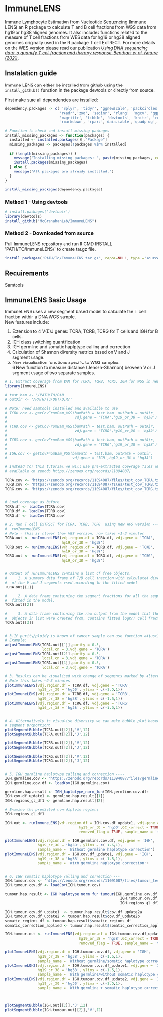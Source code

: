 
# ImmuneLENS

Immune Lymphocyte Estimation from Nucleotide Sequencing (Immune LENS) an R package to calculate T and B cell fractions from WGS data from hg19 or hg38 aligned genomes. It also includes functions related to the measure of T cell fractions from WES data for hg19 or hg38 aligned genomes originally used in the R package T cell ExTRECT. For more details on the WES version please read our publication [*Using DNA sequencing data to quantify T cell fraction and therapy response. Bentham et al. Nature (2021)*](https://www.nature.com/articles/s41586-021-03894-5).

## Instalation guide

Immune LENS can either be installed from github using the `install_github()` function in the package devtools or directly from source.

First make sure all dependencies are installed:
```r
dependency.packages <- c( 'dplyr', 'tidyr', 'ggnewscale', 'packcircles',
                         'readr','zoo', 'seqinr', 'rlang', 'mgcv', 'ggplot2',
                         'magrittr', 'tibble', 'devtools', 'knitr', 'restriktor',
                         'rmarkdown', 'rpart','data.table','quadprog','lavaan','ggpubr')

# Function to check and install missing packages
install_missing_packages <- function(packages) {
  installed <- installed.packages()[,"Package"]
  missing_packages <- packages[!packages %in% installed]
  
  if (length(missing_packages)) {
    message("Installing missing packages: ", paste(missing_packages, collapse = ", "))
    install.packages(missing_packages)
  } else {
    message("All packages are already installed.")
  }
}

install_missing_packages(dependency.packages)
```

### Method 1 - Using devtools

```r
# install.packages('devtools')
library(devtools)
install_github("McGranahanLab/ImmuneLENS")

```

### Method 2 - Downloaded from source

Pull ImmuneLENS repository and run R CMD INSTALL 'PATH/TO/ImmuneLENS/' to create tar.gz file.

```r
install.packages('PATH/To/ImmuneLENS.tar.gz', repos=NULL, type ='source')
```

## Requirements

Samtools 

## ImmuneLENS Basic Usage 

ImmuneLENS uses a new segment based model to calculate the T cell fraction within a DNA WGS sample.             
New features include:                                                   
1. Extension to 4 V(D)J genes: TCRA, TCRB, TCRG for T cells and  IGH for B cells.                                
2. IGH class switching quantification                                
3. IGH germline and somatic haplptype calling and correction         
4. Calculation of Shannon diversity metrics based on V and J        
segment usage.                                                        
5. New visualisation functions specific to WGS samples.               
6  New function to measure distance (Jensen-Shannon) between V or J   
segment usage of two separate samples.                                  


```r
# 1. Extract coverage from BAM for TCRA, TCRB, TCRG, IGH for WGS in new function ----
library(ImmuneLENS)

# test.bam <- '/PATH/TO/BAM'
# outDir <- '/PATH/TO/OUT/DIR/'

# Note: need samtools installed and available to use
# TCRA.cov <- getCovFromBam_WGS(bamPath = test.bam, outPath = outDir,
#                               vdj.gene = 'TCRA',hg19_or_38 = 'hg38')
# 
# TCRB.cov <- getCovFromBam_WGS(bamPath = test.bam, outPath = outDir,
#                               vdj.gene = 'TCRB',hg19_or_38 = 'hg38')
# 
# TCRG.cov <- getCovFromBam_WGS(bamPath = test.bam, outPath = outDir,
#                               vdj.gene = 'TCRG',hg19_or_38 = 'hg38')
# 
# IGH.cov <- getCovFromBam_WGS(bamPath = test.bam, outPath = outDir,
#                              vdj.gene = 'IGH',hg19_or_38 = 'hg38')

# Instead for this tutorial we will use pre-extracted coverage files which are
# available on zenodo https://zenodo.org/records/11094087/

TCRA.cov <- 'https://zenodo.org/records/11094087/files/test_cov_TCRA.txt'
TCRB.cov <- 'https://zenodo.org/records/11094087/files/test_cov_TCRB.txt'
TCRG.cov <- 'https://zenodo.org/records/11094087/files/test_cov_TCRG.txt'


# Load coverage as before
TCRA.df <- loadCov(TCRA.cov)
TCRB.df <- loadCov(TCRB.cov)
TCRG.df <- loadCov(TCRG.cov)

# 2. Run T cell ExTRECT for TCRA, TCRB, TCRG  using new WGS version ----
#  runImmuneLENS
# Note - this is slower than WES version, now takes ~1-2 minutes
TCRA.out <- runImmuneLENS(vdj.region.df = TCRA.df, vdj.gene = 'TCRA',
                          hg19_or_38 = 'hg38')
TCRB.out <- runImmuneLENS(vdj.region.df = TCRB.df, vdj.gene = 'TCRB',
                          hg19_or_38 = 'hg38')
TCRG.out <- runImmuneLENS(vdj.region.df = TCRG.df, vdj.gene = 'TCRG',
                          hg19_or_38 = 'hg38')


# Output of runImmuneLENS contains a list of free objects:
#     1. A summary data frame of T/B cell fraction with calculated diversity metrics
#  of the V and J segments used according to the fitted model
TCRA.out[[1]]

#     2. A data frame containing the segment fractions for all the segments
#  fitted in the model.
TCRA.out[[2]]

#     3. A data frame containing the raw output from the model that the first two
#  objects in list were created from, contains fitted logR/T cell fraction values
TCRA.out[[3]]


# 3.If purity/ploidy is known of cancer sample can use function adjustImmuneLENS() ----
# Example:
adjustImmuneLENS(TCRA.out[[1]],purity = 0.5,
                 local.cn = 3,vdj.gene = 'TCRA')
adjustImmuneLENS(TCRA.out[[2]],purity = 0.5,
                 local.cn = 3,vdj.gene = 'TCRA')
adjustImmuneLENS(TCRA.out[[3]],purity = 0.5,
                 local.cn = 3,vdj.gene = 'TCRA')

# 3. Results can be visualised with change of segments marked by alternating colours ----
# Note this takes ~2-3 minutes
plotImmuneLENS(vdj.region.df = TCRA.df, vdj.gene = 'TCRA',
               hg19_or_38 = 'hg38', ylims = c(-1.5,1))
plotImmuneLENS(vdj.region.df = TCRB.df, vdj.gene = 'TCRB',
               hg19_or_38 = 'hg38', ylims = c(-1.5,1))
plotImmuneLENS(vdj.region.df = TCRG.df, vdj.gene = 'TCRG',
               hg19_or_38 = 'hg38', ylims = c(-1.5,1))


# 4. Alternatively to visualise diversity we can make bubble plot based on the ----
# segment proportion:
plotSegmentBubble(TCRA.out[[2]],'V',12)
plotSegmentBubble(TCRA.out[[2]],'J',12)

plotSegmentBubble(TCRB.out[[2]],'V',12)
plotSegmentBubble(TCRB.out[[2]],'J',12)

plotSegmentBubble(TCRG.out[[2]],'V',12)
plotSegmentBubble(TCRG.out[[2]],'J',12)


# 5. IGH germline haplotype calling and correction ----
IGH.germline.cov <- 'https://zenodo.org/records/11094087/files/germline_test_IGH.txt'
IGH.germline.cov.df <- loadCov(IGH.germline.cov)

germline.hap.result <- IGH_haplotype_norm_fun(IGH.germline.cov.df)
IGH.cov.df_update1 <- germline.hap.result[[1]]
IGH.regions_gl_df1 <- germline.hap.result[[2]]

# Examine the predicted non-diploid regions
IGH.regions_gl_df1

IGH.out <- runImmuneLENS(vdj.region.df = IGH.cov.df_update1, vdj.gene = 'IGH',
                                  hg19_or_38 = 'hg38',GC_correct = TRUE,
                                  removed_flag = TRUE, sample_name = 'test')

plotImmuneLENS(vdj.region.df = IGH.germline.cov.df, vdj.gene = 'IGH',
               hg19_or_38 = 'hg38', ylims = c(-1.5,1),
               sample_name = 'Without germline haplotype correction')
plotImmuneLENS(vdj.region.df = IGH.cov.df_update1, vdj.gene = 'IGH',
               hg19_or_38 = 'hg38', ylims = c(-1.5,1),
               sample_name = 'With germline haplotype correction')


# 6. IGH somatic haplotype calling and correction ---
IGH.tumour.cov <- 'https://zenodo.org/records/11094087/files/tumour_test_IGH.txt'
IGH.tumour.cov.df <- loadCov(IGH.tumour.cov)

tumour.hap.result <- IGH_haplotype_norm_fun_tumour(IGH.germline.cov.df,
                                                     IGH.tumour.cov.df,
                                                     IGH.regions_gl_df1)

IGH.tumour.cov.df_update1  <- tumour.hap.result$cov.df_update2a
IGH.tumour.cov.df_update2 <- tumour.hap.result$cov.df_update2b
somatic_regions_df <- tumour.hap.result$somatic_regions_df
somatic_correction_applied <- tumour.hap.result$somatic_correction_applied

IGH.tumour.out <- runImmuneLENS(vdj.region.df = IGH.tumour.cov.df_update2, vdj.gene = 'IGH',
                                  hg19_or_38 = 'hg38',GC_correct = TRUE,
                                  removed_flag = TRUE, sample_name = 'test')

plotImmuneLENS(vdj.region.df = IGH.tumour.cov.df, vdj.gene = 'IGH',
               hg19_or_38 = 'hg38', ylims = c(-1.5,1),
               sample_name = 'Without germline/somatic haplotype correction')
plotImmuneLENS(vdj.region.df = IGH.tumour.cov.df_update1, vdj.gene = 'IGH',
               hg19_or_38 = 'hg38', ylims = c(-1.5,1),
               sample_name = 'With germline/without somatic haplotype correction')
plotImmuneLENS(vdj.region.df = IGH.tumour.cov.df_update2, vdj.gene = 'IGH',
               hg19_or_38 = 'hg38', ylims = c(-1.5,1),
               sample_name = 'With germline + somatic haplotype correction')



plotSegmentBubble(IGH.out[[2]],'J',12)
plotSegmentBubble(IGH.tumour.out[[2]],'V',12)
```

